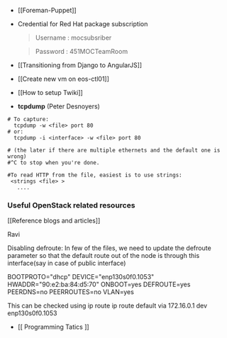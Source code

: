 
* [[Foreman-Puppet]]
* Credential for Red Hat package subscription 

    > Username : mocsubsriber 

    > Password : 451MOCTeamRoom
  
* [[Transitioning from Django to AngularJS]] 
 
* [[Create new vm on eos-ctl01]]

* [[How to setup Twiki]]

* **tcpdump**  (Peter Desnoyers)
```
# To capture:
  tcpdump -w <file> port 80
# or:
  tcpdump -i <interface> -w <file> port 80

# (the later if there are multiple ethernets and the default one is wrong)
#^C to stop when you're done.

#To read HTTP from the file, easiest is to use strings:
 <strings <file> >
   ....
```

### Useful OpenStack related resources
[[Reference blogs and articles]]

Ravi

Disabling defroute:
In few of the files, we need to update the defroute parameter so that the default route out of the node is through this interface(say in case of public interface)

BOOTPROTO="dhcp"
DEVICE="enp130s0f0.1053"
HWADDR="90:e2:ba:84:d5:70"
ONBOOT=yes
DEFROUTE=yes
PEERDNS=no
PEERROUTES=no
VLAN=yes

This can be checked using ip route
 ip route
default via 172.16.0.1 dev enp130s0f0.1053 

* [[ Programming Tatics ]]